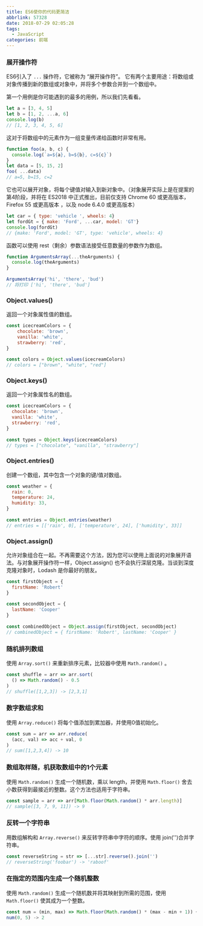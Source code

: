 ```yaml
---
title: ES6使你的代码更简洁
abbrlink: 57328
date: 2018-07-29 02:05:28
tags:
  - JavaScript
categories: 前端
---
```


### 展开操作符
ES6引入了 `...` 操作符，它被称为 “展开操作符”。 它有两个主要用途：将数组或对象传播到新的数组或对象中，并将多个参数合并到一个数组中。

第一个用例是你可能遇到的最多的用例，所以我们先看看。
```JavaScript
let a = [3, 4, 5]
let b = [1, 2, ...a, 6]
console.log(b)
// [1, 2, 3, 4, 5, 6]
```

这对于将数组中的元素作为一组变量传递给函数时非常有用。
```JavaScript
function foo(a, b, c) { 
  console.log(`a=${a}, b=${b}, c=${c}`)
} 
let data = [5, 15, 2]
foo( ...data)  
// a=5, b=15, c=2
```

它也可以展开对象，将每个键值对输入到新对象中。（对象展开实际上是在提案的第4阶段，并将在 ES2018 中正式推出，目前仅支持 Chrome 60 或更高版本，Firefox 55 或更高版本 ，以及 node 6.4.0 或更高版本）
```JavaScript
let car = { type: 'vehicle ', wheels: 4}
let fordGt = { make: 'Ford', ...car, model: 'GT'}
console.log(fordGt)  
// {make: 'Ford', model: 'GT', type: 'vehicle', wheels: 4}
```

函数可以使用 rest（剩余）参数语法接受任意数量的参数作为数组。
```JavaScript
function ArgumentsArray(...theArguments) {
  console.log(theArguments)
}
 
ArgumentsArray('hi', 'there', 'bud')
// 将打印 ['hi', 'there', 'bud']
```



### Object.values()
返回一个对象属性值的数组。
```JavaScript
const icecreamColors = {
    chocolate: 'brown',
    vanilla: 'white',
    strawberry: 'red',
}
 
const colors = Object.values(icecreamColors)
// colors = ["brown", "white", "red"]
```

### Object.keys()
返回一个对象属性名的数组。
```JavaScript
const icecreamColors = {
  chocolate: 'brown',
  vanilla: 'white',
  strawberry: 'red',
}
 
const types = Object.keys(icecreamColors)
// types = ["chocolate", "vanilla", "strawberry"]
```

### Object.entries()
创建一个数组，其中包含一个对象的键/值对数组。
```JavaScript
const weather = {
  rain: 0,
  temperature: 24,
  humidity: 33,
}
 
const entries = Object.entries(weather)
// entries = [['rain', 0], ['temperature', 24], ['humidity', 33]]
```

### Object.assign()
允许对象组合在一起。不再需要这个方法，因为您可以使用上面说的对象展开语法。与对象展开操作符一样，Object.assign() 也不会执行深层克隆。当谈到深度克隆对象时，Lodash 是你最好的朋友。
```JavaScript
const firstObject = {
  firstName: 'Robert'
}
 
const secondObject = {
  lastName: 'Cooper'
}
 
const combinedObject = Object.assign(firstObject, secondObject)
// combinedObject = { firstName: 'Robert', lastName: 'Cooper' }
```

### 随机排列数组
使用 `Array.sort()` 来重新排序元素，比较器中使用 `Math.random()` 。
```JavaScript
const shuffle = arr => arr.sort(
  () => Math.random() - 0.5
)
// shuffle([1,2,3]) -> [2,3,1]
```

### 数字数组求和
使用  `Array.reduce()` 将每个值添加到累加器，并使用0值初始化。
```JavaScript
const sum = arr => arr.reduce(
  (acc, val) => acc + val, 0
)
// sum([1,2,3,4]) -> 10
```

### 数组取样随，机获取数组中的1个元素
使用  `Math.random()` 生成一个随机数，乘以 length，并使用 `Math.floor()` 舍去小数获得到最接近的整数。这个方法也适用于字符串。
```JavaScript
const sample = arr => arr[Math.floor(Math.random() * arr.length)]
// sample([3, 7, 9, 11]) -> 9
```

### 反转一个字符串
用数组解构和 `Array.reverse()` 来反转字符串中字符的顺序。使用 join('')合并字符串。
```JavaScript
const reverseString = str => [...str].reverse().join('')
// reverseString('foobar') -> 'raboof'
```

### 在指定的范围内生成一个随机整数
使用 `Math.random()` 生成一个随机数并将其映射到所需的范围，使用 `Math.floor()` 使其成为一个整数。
```JavaScript
const num = (min, max) => Math.floor(Math.random() * (max - min + 1)) + min
num(0, 5) -> 2
```